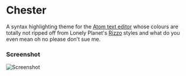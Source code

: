 # Chester

A syntax highlighting theme for the [Atom text editor](https://atom.io/) whose colours are totally
not ripped off from Lonely Planet's [Rizzo](https://github.com/lonelyplanet/rizzo) styles and what
do you even mean oh no please don't sue me.

### Screenshot

![Screenshot](https://raw.githubusercontent.com/csutter/chester-atom-syntax/master/screenshot.png)
